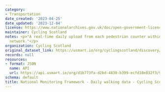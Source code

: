 ```yaml
---
category:
- Transportation
date_created: '2023-04-25'
date_updated: '2023-12-04'
license: https://www.nationalarchives.gov.uk/doc/open-government-licence/version/3/
maintainer: Cycling Scotland
notes: <p>"A real-time daily upload from each pedestrian counter within Cycling Scotland's
  network."</p>
organization: Cycling Scotland
original_dataset_link: https://usmart.io/org/cyclingscotland/discovery/discovery-view-detail/8135ec48-55e4-4a30-8467-d7c5d701ddb4
records: null
resources:
- format: JSON
  name: API
  url: https://api.usmart.io/org/d1b773fa-d2bd-4830-b399-ecfd18e832f3/93c2094a-5e18-480f-9bc3-ec18d6c17468/1/urql
schema: default
title: National Monitoring Framework - Daily walking data - Cycling Scotland
---
```

